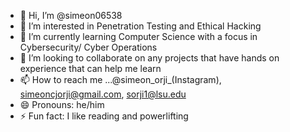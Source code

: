 - 👋 Hi, I’m @simeon06538
- 👀 I’m interested in Penetration Testing and Ethical Hacking 
- 🌱 I’m currently learning Computer Science with a focus in Cybersecurity/ Cyber Operations 
- 💞️ I’m looking to collaborate on any projects that have hands on experience that can help me learn 
- 📫 How to reach me ...@simeon_orji_(Instagram), simeoncjorji@gmail.com, sorji1@lsu.edu 
- 😄 Pronouns: he/him 
- ⚡ Fun fact: I like reading and powerlifting 

<!---
simeon06538/simeon06538 is a ✨ special ✨ repository because its `README.md` (this file) appears on your GitHub profile.
You can click the Preview link to take a look at your changes.
--->
